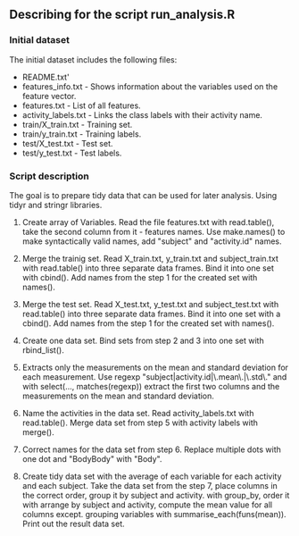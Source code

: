 ## Describing for the script run_analysis.R

### Initial dataset

The initial dataset includes the following files:
 * README.txt'
 * features_info.txt - Shows information about the variables used on the feature vector.
 * features.txt - List of all features.
 * activity_labels.txt - Links the class labels with their activity name.
 * train/X_train.txt - Training set.
 * train/y_train.txt - Training labels.
 * test/X_test.txt - Test set.
 * test/y_test.txt - Test labels.
 
### Script description

The goal is to prepare tidy data that can be used for later analysis. 
Using tidyr and stringr libraries. 

1. Create array of Variables.
Read the file features.txt with read.table(), take the second column from it - features names.
Use make.names() to make syntactically valid names, add "subject" and "activity.id" names.

2. Merge the trainig set. 
Read X_train.txt, y_train.txt and subject_train.txt with read.table() into three separate data frames.
Bind it into one set with cbind().
Add names from the step 1 for the created set with names().

3. Merge the test set.
Read X_test.txt, y_test.txt and subject_test.txt with read.table() into three separate data frames.
Bind it into one set with a cbind().
Add names from the step 1 for the created set with names().

4. Create one data set.
Bind sets from step 2 and 3 into one set with rbind_list().

5. Extracts only the measurements on the mean and standard deviation for each measurement. 
Use regexp "subject|activity.id|\\.mean\\.|\\.std\\." and with select(..., matches(regexp))
extract the first two columns and the measurements on the mean and standard deviation.

6. Name the activities in the data set.
Read activity_labels.txt with read.table().
Merge data set from step 5 with activity labels with merge().

7. Correct names for the data set from step 6.
Replace multiple dots with one dot and "BodyBody" with "Body".

8. Create tidy data set with the average of each variable for each activity and each subject. 
Take the data set from the step 7, place columns in the correct order, group it by subject and activity. 
with group_by, order it with arrange by subject and activity, compute the mean value for all columns except. 
grouping variables with summarise_each(funs(mean)). 
Print out the result data set.
